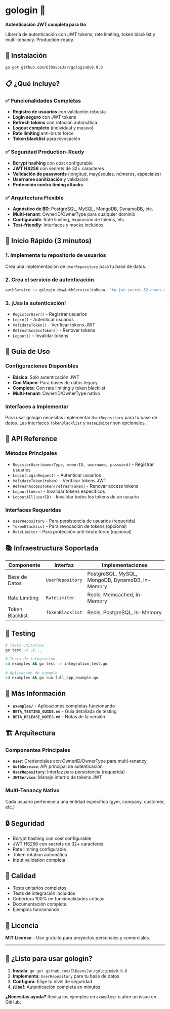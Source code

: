 # gologin 🔐

**Autenticación JWT completa para Go**

Librería de autenticación con JWT tokens, rate limiting, token blacklist y multi-tenancy. Production-ready.

## 🚀 Instalación

```bash
go get github.com/ElDavosJar/gologin@v0.9.0
```

## 📋 ¿Qué incluye?

### ✅ **Funcionalidades Completas**
- **Registro de usuarios** con validación robusta
- **Login seguro** con JWT tokens
- **Refresh tokens** con rotación automática
- **Logout completo** (individual y masivo)
- **Rate limiting** anti-brute force
- **Token blacklist** para revocación

### ✅ **Seguridad Production-Ready**
- **Bcrypt hashing** con cost configurable
- **JWT HS256** con secrets de 32+ caracteres
- **Validación de passwords** (longitud, mayúsculas, números, especiales)
- **Username sanitización** y validación
- **Protección contra timing attacks**

### ✅ **Arquitectura Flexible**
- **Agnóstico de BD**: PostgreSQL, MySQL, MongoDB, DynamoDB, etc.
- **Multi-tenant**: OwnerID/OwnerType para cualquier dominio
- **Configurable**: Rate limiting, expiración de tokens, etc.
- **Test-friendly**: Interfaces y mocks incluidos

## 🎯 Inicio Rápido (3 minutos)

### 1. Implementa tu repositorio de usuarios
Crea una implementación de `UserRepository` para tu base de datos.

### 2. Crea el servicio de autenticación
```go
authService := gologin.NewAuthService(tuRepo, "tu-jwt-secret-32-chars-minimo")
```

### 3. ¡Usa la autenticación!
- `RegisterUser()` - Registrar usuarios
- `Login()` - Autenticar usuarios
- `ValidateToken()` - Verificar tokens JWT
- `RefreshAccessToken()` - Renovar tokens
- `Logout()` - Invalidar tokens

## 📖 Guía de Uso

### Configuraciones Disponibles

- **Básica**: Solo autenticación JWT
- **Con Mapeo**: Para bases de datos legacy
- **Completa**: Con rate limiting y token blacklist
- **Multi-tenant**: OwnerID/OwnerType nativo

### Interfaces a Implementar

Para usar gologin necesitas implementar `UserRepository` para tu base de datos. Las interfaces `TokenBlacklist` y `RateLimiter` son opcionales.

## 🔧 API Reference

### Métodos Principales
- `RegisterUser(ownerType, ownerID, username, password)` - Registrar usuarios
- `Login(LoginRequest)` - Autenticar usuarios
- `ValidateToken(token)` - Verificar tokens JWT
- `RefreshAccessToken(refreshToken)` - Renovar access tokens
- `Logout(token)` - Invalidar tokens específicos
- `LogoutAll(userID)` - Invalidar todos los tokens de un usuario

### Interfaces Requeridas
- `UserRepository` - Para persistencia de usuarios (requerida)
- `TokenBlacklist` - Para revocación de tokens (opcional)
- `RateLimiter` - Para protección anti-brute force (opcional)

## 📚 Infraestructura Soportada

| Componente | Interfaz | Implementaciones |
|-----------|----------|----------------|
| Base de Datos | `UserRepository` | PostgreSQL, MySQL, MongoDB, DynamoDB, In-Memory |
| Rate Limiting | `RateLimiter` | Redis, Memcached, In-Memory |
| Token Blacklist | `TokenBlacklist` | Redis, PostgreSQL, In-Memory |

## 🧪 Testing

```bash
# Tests unitarios
go test -v ./...

# Tests de integración
cd examples && go test -v integration_test.go

# Aplicación de ejemplo
cd examples && go run full_app_example.go
```

## 📖 Más Información

- **`examples/`** - Aplicaciones completas funcionando
- **`BETA_TESTING_GUIDE.md`** - Guía detallada de testing
- **`BETA_RELEASE_NOTES.md`** - Notas de la versión

## 🏗️ Arquitectura

### Componentes Principales
- **`User`**: Credenciales con OwnerID/OwnerType para multi-tenancy
- **`AuthService`**: API principal de autenticación
- **`UserRepository`**: Interfaz para persistencia (requerida)
- **`JWTService`**: Manejo interno de tokens JWT

### Multi-Tenancy Nativo
Cada usuario pertenece a una entidad específica (gym, company, customer, etc.)

## 🔒 Seguridad
- Bcrypt hashing con cost configurable
- JWT HS256 con secrets de 32+ caracteres
- Rate limiting configurable
- Token rotation automática
- Input validation completa

## 🧪 Calidad
- Tests unitarios completos
- Tests de integración incluidos
- Cobertura 100% en funcionalidades críticas
- Documentación completa
- Ejemplos funcionando

## 📄 Licencia
**MIT License** - Uso gratuito para proyectos personales y comerciales.

---

## 🎯 ¿Listo para usar gologin?

1. **Instala**: `go get github.com/ElDavosJar/gologin@v0.9.0`
2. **Implementa**: `UserRepository` para tu base de datos
3. **Configura**: Elige tu nivel de seguridad
4. **¡Usa!**: Autenticación completa en minutos

**¿Necesitas ayuda?** Revisa los ejemplos en `examples/` o abre un issue en GitHub.